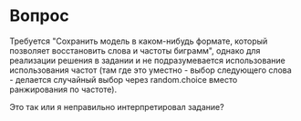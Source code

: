 # Вопрос

Требуется "Сохранить модель в каком-нибудь формате, который позволяет восстановить слова и частоты биграмм", 
однако для реализации решения в задании и не подразумевается использование использования частот (там где это уместно - выбор следующего слова - 
делается случайный выбор через random.choice вместо ранжирования по частоте).  
  
Это так или я неправильно интерпретировал задание?

